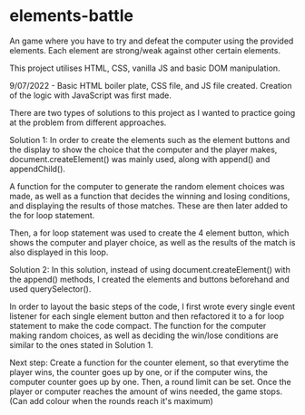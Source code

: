 # elements-battle
An game where you have to try and defeat the computer using the provided elements. Each element are strong/weak against other certain elements. 

This project utilises HTML, CSS, vanilla JS and basic DOM manipulation. 

9/07/2022 - Basic HTML boiler plate, CSS file, and JS file created. Creation of the logic with JavaScript was first made. 

There are two types of solutions to this project as I wanted to practice going at the problem from different approaches.

Solution 1:
In order to create the elements such as the element buttons and the display to show the choice that the computer and the player makes, document.createElement() was mainly used, along with append() and appendChild(). 

A function for the computer to generate the random element choices was made, as well as a function that decides the winning and losing conditions, and displaying the results of those matches. These are then later added to the for loop statement.

Then, a for loop statement was used to create the 4 element button, which shows the computer and player choice, as well as the results of the match is also displayed in this loop.


Solution 2: 
In this solution, instead of using document.createElement() with the append() methods, I created the elements and buttons beforehand and used querySelector().

In order to layout the basic steps of the code, I first wrote every single event listener for each single element button and then refactored it to a for loop statement to make the code compact. The function for the computer making random choices, as well as deciding the win/lose conditions are similar to the ones stated in Solution 1. 


Next step: 
Create a function for the counter element, so that everytime the player wins, the counter goes up by one, or if the computer wins, the computer counter goes up by one. Then, a round limit can be set. Once the player or computer reaches the amount of wins needed, the game stops. (Can add colour when the rounds reach it's maximum)